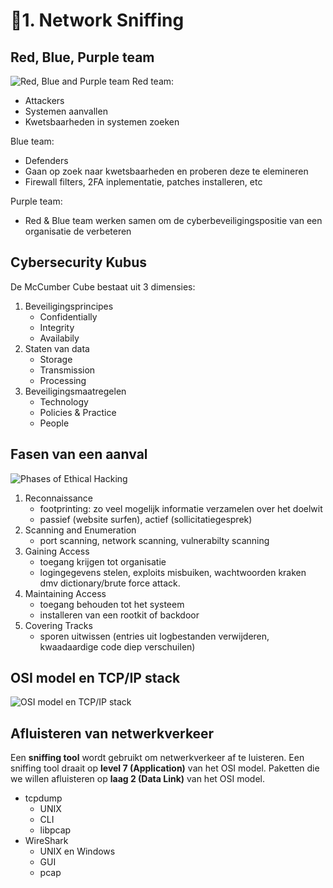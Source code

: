 # 👃1.  Network Sniffing 
## Red, Blue, Purple team
![Red, Blue and Purple team](https://www.ensigninfosecurity.com/images/default-source/offensive-cybersecurity/offensive-cybersecurity697da024-fc3c-456d-a916-dfd5827f57bc.png?Status=Master&sfvrsn=f86aef3f_3)
Red team:
- Attackers
- Systemen aanvallen
- Kwetsbaarheden in systemen zoeken

Blue team:
- Defenders
- Gaan op zoek naar kwetsbaarheden en proberen deze te elemineren
- Firewall filters, 2FA inplementatie, patches installeren, etc

Purple team:
- Red & Blue team werken samen om de cyberbeveiligingspositie van een organisatie de verbeteren

## Cybersecurity Kubus
De McCumber Cube bestaat uit 3 dimensies:
1. Beveiligingsprincipes
   - Confidentially
   - Integrity
   - Availabily
2. Staten van data
   - Storage
   - Transmission
   - Processing
3. Beveiligingsmaatregelen
   - Technology
   - Policies & Practice
   - People

## Fasen van een aanval
![Phases of Ethical Hacking](https://i.postimg.cc/cL6wqvQ6/image.png)
1. Reconnaissance
   - footprinting: zo veel mogelijk informatie verzamelen over het doelwit
   - passief (website surfen), actief (sollicitatiegesprek)
2. Scanning and Enumeration
   - port scanning, network scanning, vulnerabilty scanning 
3. Gaining Access
   - toegang krijgen tot organisatie
   - logingegevens stelen, exploits misbuiken, wachtwoorden kraken dmv dictionary/brute force attack.
4. Maintaining Access
   - toegang behouden tot het systeem
   - installeren van een rootkit of backdoor
5. Covering Tracks
   - sporen uitwissen (entries uit logbestanden verwijderen, kwaadaardige code diep verschuilen)

## OSI model en TCP/IP stack
![OSI model en TCP/IP stack](https://i.postimg.cc/1tKbxpw8/image.png)

## Afluisteren van netwerkverkeer
Een **sniffing tool** wordt gebruikt om netwerkverkeer af te luisteren. Een sniffing tool draait op **level 7 (Application)** van het OSI model. Paketten die we willen afluisteren op **laag 2 (Data Link)** van het OSI model.
- tcpdump
  - UNIX
  - CLI
  - libpcap
- WireShark
  - UNIX en Windows
  - GUI
  - pcap